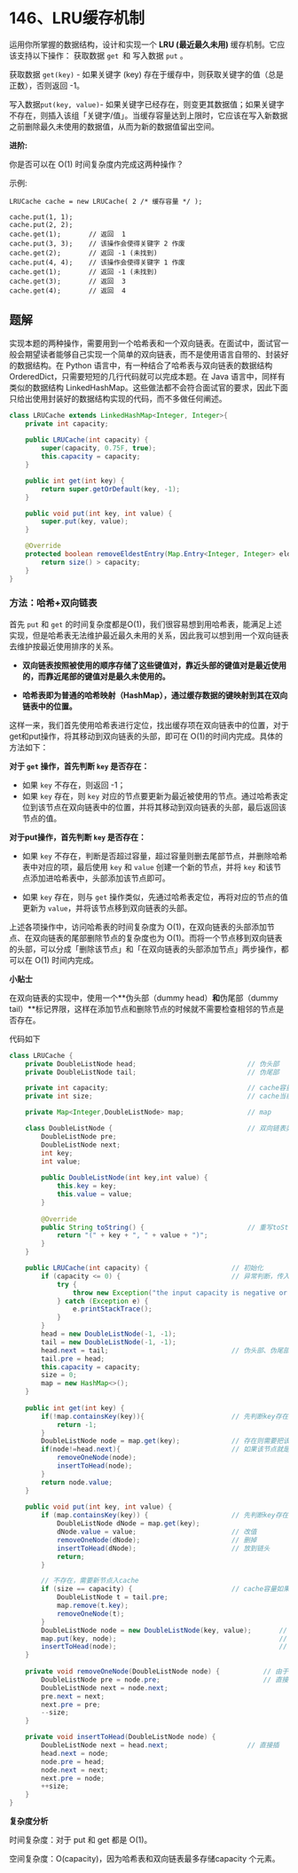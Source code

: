# 146、LRU缓存机制

运用你所掌握的数据结构，设计和实现一个  **LRU (最近最久未用)** 缓存机制。它应该支持以下操作： 获取数据 `get `和 写入数据 `put` 。

获取数据 `get(key)` - 如果关键字 (key) 存在于缓存中，则获取关键字的值（总是正数），否则返回 -1。

写入数据` put(key, value) `- 如果关键字已经存在，则变更其数据值；如果关键字不存在，则插入该组「关键字/值」。当缓存容量达到上限时，它应该在写入新数据之前删除最久未使用的数据值，从而为新的数据值留出空间。

 **进阶:**

你是否可以在 O(1) 时间复杂度内完成这两种操作？

示例:

```
LRUCache cache = new LRUCache( 2 /* 缓存容量 */ );

cache.put(1, 1);
cache.put(2, 2);
cache.get(1);       // 返回  1
cache.put(3, 3);    // 该操作会使得关键字 2 作废
cache.get(2);       // 返回 -1 (未找到)
cache.put(4, 4);    // 该操作会使得关键字 1 作废
cache.get(1);       // 返回 -1 (未找到)
cache.get(3);       // 返回  3
cache.get(4);       // 返回  4
```



## 题解

实现本题的两种操作，需要用到一个哈希表和一个双向链表。在面试中，面试官一般会期望读者能够自己实现一个简单的双向链表，而不是使用语言自带的、封装好的数据结构。在 Python 语言中，有一种结合了哈希表与双向链表的数据结构 OrderedDict，只需要短短的几行代码就可以完成本题。在 Java 语言中，同样有类似的数据结构 LinkedHashMap。这些做法都不会符合面试官的要求，因此下面只给出使用封装好的数据结构实现的代码，而不多做任何阐述。

```java
class LRUCache extends LinkedHashMap<Integer, Integer>{
    private int capacity;
    
    public LRUCache(int capacity) {
        super(capacity, 0.75F, true);
        this.capacity = capacity;
    }

    public int get(int key) {
        return super.getOrDefault(key, -1);
    }

    public void put(int key, int value) {
        super.put(key, value);
    }

    @Override
    protected boolean removeEldestEntry(Map.Entry<Integer, Integer> eldest) {
        return size() > capacity; 
    }
}
```



### 方法：哈希+双向链表

首先 `put` 和 `get` 的时间复杂度都是O(1)，我们很容易想到用哈希表，能满足上述实现，但是哈希表无法维护最近最久未用的关系，因此我可以想到用一个双向链表去维护按最近使用排序的关系。

- **双向链表按照被使用的顺序存储了这些键值对，靠近头部的键值对是最近使用的，而靠近尾部的键值对是最久未使用的。**

- **哈希表即为普通的哈希映射（HashMap），通过缓存数据的键映射到其在双向链表中的位置。**

这样一来，我们首先使用哈希表进行定位，找出缓存项在双向链表中的位置，对于get和put操作，将其移动到双向链表的头部，即可在 O(1)的时间内完成。具体的方法如下：

**对于 `get` 操作，首先判断 `key` 是否存在：**

- 如果 `key` 不存在，则返回 -1；
- 如果 `key` 存在，则 `key` 对应的节点要更新为最近被使用的节点。通过哈希表定位到该节点在双向链表中的位置，并将其移动到双向链表的头部，最后返回该节点的值。

**对于put操作，首先判断 `key` 是否存在：**

- 如果 `key` 不存在，判断是否超过容量，超过容量则删去尾部节点，并删除哈希表中对应的项，最后使用 `key` 和 `value` 创建一个新的节点，并将 `key` 和该节点添加进哈希表中，头部添加该节点即可。

- 如果 `key` 存在，则与 `get` 操作类似，先通过哈希表定位，再将对应的节点的值更新为 `value`，并将该节点移到双向链表的头部。

上述各项操作中，访问哈希表的时间复杂度为 O(1)，在双向链表的头部添加节点、在双向链表的尾部删除节点的复杂度也为 O(1)。而将一个节点移到双向链表的头部，可以分成「删除该节点」和「在双向链表的头部添加节点」两步操作，都可以在 O(1) 时间内完成。



**小贴士**

在双向链表的实现中，使用一个**伪头部（dummy head）**和**伪尾部（dummy tail）**标记界限，这样在添加节点和删除节点的时候就不需要检查相邻的节点是否存在。

代码如下

```java
class LRUCache {
    private DoubleListNode head;							// 伪头部
    private DoubleListNode tail;							// 伪尾部

    private int capacity;									// cache容量上限
    private int size;										// cache当前含有元素

    private Map<Integer,DoubleListNode> map;				// map

    class DoubleListNode {									// 双向链表类
        DoubleListNode pre;
        DoubleListNode next;
        int key;
        int value;
        
        public DoubleListNode(int key,int value) {
            this.key = key;
            this.value = value;
        }
        
        @Override
        public String toString() {							// 重写toString不是必须的，为了方便调试
            return "(" + key + ", " + value + ")";
        }
    }

    public LRUCache(int capacity) {						// 初始化
        if (capacity <= 0) {							// 异常判断，传入容量不能为0或负数
            try {
                throw new Exception("the input capacity is negative or zero!");
            } catch (Exception e) {
                e.printStackTrace();
            }
        }
        head = new DoubleListNode(-1, -1);				
        tail = new DoubleListNode(-1, -1);
        head.next = tail;								// 伪头部、伪尾部建立关系
        tail.pre = head;
        this.capacity = capacity;
        size = 0;
        map = new HashMap<>();
    }
    
    public int get(int key) {				
        if(!map.containsKey(key)){						// 先判断key存在不，不存在直接返回-1
            return -1;
        }
        DoubleListNode node = map.get(key);				// 存在则需要把该节点放到链头
        if(node!=head.next){							// 如果该节点就是链头，不用调整
            removeOneNode(node);
            insertToHead(node);
        }
        return node.value;
    }
    
    public void put(int key, int value) {
        if (map.containsKey(key)) {						// 先判断key存在不，存在则修改值并放到链头即可
            DoubleListNode dNode = map.get(key);
            dNode.value = value;						// 改值
            removeOneNode(dNode);						// 删掉
            insertToHead(dNode);						// 放到链头
            return;
        }

        // 不存在，需要新节点入cache
        if (size == capacity) {							// cache容量如果不够，删尾部，删对应map k-v
            DoubleListNode t = tail.pre;
            map.remove(t.key);
            removeOneNode(t);
        }
        DoubleListNode node = new DoubleListNode(key, value);		// 不存在则要新建节点
        map.put(key, node);											// 放入map中
        insertToHead(node);											// 放入头部
    }
    
    private void removeOneNode(DoubleListNode node) {			// 由于伪头部、伪尾部的帮助，不需要判断空
        DoubleListNode pre = node.pre;							// 直接删
        DoubleListNode next = node.next;
        pre.next = next;
        next.pre = pre;
        --size;
    }

    private void insertToHead(DoubleListNode node) {
        DoubleListNode next = head.next;					// 直接插
        head.next = node;
        node.pre = head;
        node.next = next;
        next.pre = node;
        ++size;
    }
}

```

**复杂度分析**

时间复杂度：对于 put 和 get 都是 O(1)。

空间复杂度：O(capacity)，因为哈希表和双向链表最多存储capacity 个元素。

